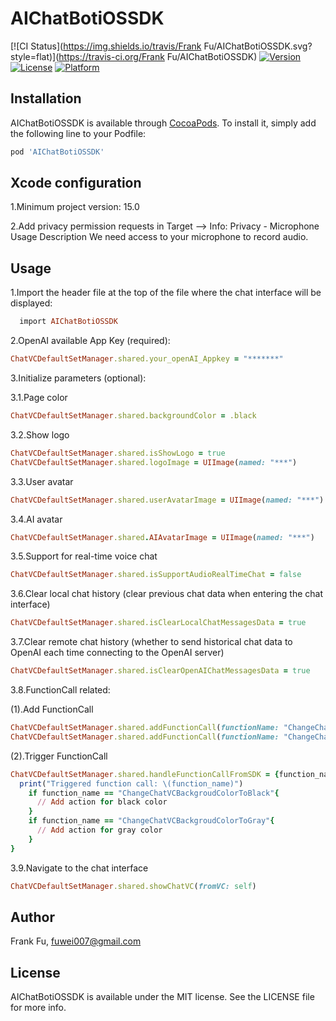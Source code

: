 # AIChatBotiOSSDK

[![CI Status](https://img.shields.io/travis/Frank Fu/AIChatBotiOSSDK.svg?style=flat)](https://travis-ci.org/Frank Fu/AIChatBotiOSSDK)
[![Version](https://img.shields.io/cocoapods/v/AIChatBotiOSSDK.svg?style=flat)](https://cocoapods.org/pods/AIChatBotiOSSDK)
[![License](https://img.shields.io/cocoapods/l/AIChatBotiOSSDK.svg?style=flat)](https://cocoapods.org/pods/AIChatBotiOSSDK)
[![Platform](https://img.shields.io/cocoapods/p/AIChatBotiOSSDK.svg?style=flat)](https://cocoapods.org/pods/AIChatBotiOSSDK)


## Installation

AIChatBotiOSSDK is available through [CocoaPods](https://cocoapods.org). To install
it, simply add the following line to your Podfile:

```ruby
pod 'AIChatBotiOSSDK'
```

## Xcode configuration

1.Minimum project version: 15.0

2.Add privacy permission requests in Target –> Info:
  Privacy - Microphone Usage Description
  We need access to your microphone to record audio.

## Usage

1.Import the header file at the top of the file where the chat interface will be displayed:
```ruby
  import AIChatBotiOSSDK
```

2.OpenAI available App Key (required):
```ruby
ChatVCDefaultSetManager.shared.your_openAI_Appkey = "*******"
```

3.Initialize parameters (optional):

  3.1.Page color
  ```ruby
  ChatVCDefaultSetManager.shared.backgroundColor = .black
  ```
  
  3.2.Show logo
  ```ruby
  ChatVCDefaultSetManager.shared.isShowLogo = true
  ChatVCDefaultSetManager.shared.logoImage = UIImage(named: "***")
  ```
  
  3.3.User avatar
  ```ruby
  ChatVCDefaultSetManager.shared.userAvatarImage = UIImage(named: "***")
  ```
  
  3.4.AI avatar
  ```ruby
  ChatVCDefaultSetManager.shared.AIAvatarImage = UIImage(named: "***")
  ```
  
  3.5.Support for real-time voice chat
  ```ruby
  ChatVCDefaultSetManager.shared.isSupportAudioRealTimeChat = false
  ```
  
  3.6.Clear local chat history (clear previous chat data when entering the chat interface)
  ```ruby
  ChatVCDefaultSetManager.shared.isClearLocalChatMessagesData = true
  ```
  
  3.7.Clear remote chat history (whether to send historical chat data to OpenAI each time connecting to the OpenAI server)
  ```ruby
  ChatVCDefaultSetManager.shared.isClearOpenAIChatMessagesData = true
  ```
  
  3.8.FunctionCall related:
  
  (1).Add FunctionCall
  ```ruby
  ChatVCDefaultSetManager.shared.addFunctionCall(functionName: "ChangeChatVCBackgroudColorToBlack", triggerKeyword: "Change the theme color to black")
  ChatVCDefaultSetManager.shared.addFunctionCall(functionName: "ChangeChatVCBackgroudColorToGray", triggerKeyword: "Change the theme color to gray")
  ```
  
  (2).Trigger FunctionCall
  ```ruby
  ChatVCDefaultSetManager.shared.handleFunctionCallFromSDK = {function_name in
    print("Triggered function call: \(function_name)")
      if function_name == "ChangeChatVCBackgroudColorToBlack"{
        // Add action for black color
      }
      if function_name == "ChangeChatVCBackgroudColorToGray"{
        // Add action for gray color
      }
  }
  ```
    
  3.9.Navigate to the chat interface
  ```ruby
  ChatVCDefaultSetManager.shared.showChatVC(fromVC: self)
  ```
      
## Author

Frank Fu, fuwei007@gmail.com

## License

AIChatBotiOSSDK is available under the MIT license. See the LICENSE file for more info.
